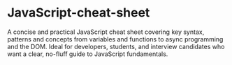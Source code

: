 # JavaScript-cheat-sheet
A concise and practical JavaScript cheat sheet covering key syntax, patterns and concepts from variables and functions to async programming and the DOM. Ideal for developers, students, and interview candidates who want a clear, no-fluff guide to JavaScript fundamentals.
